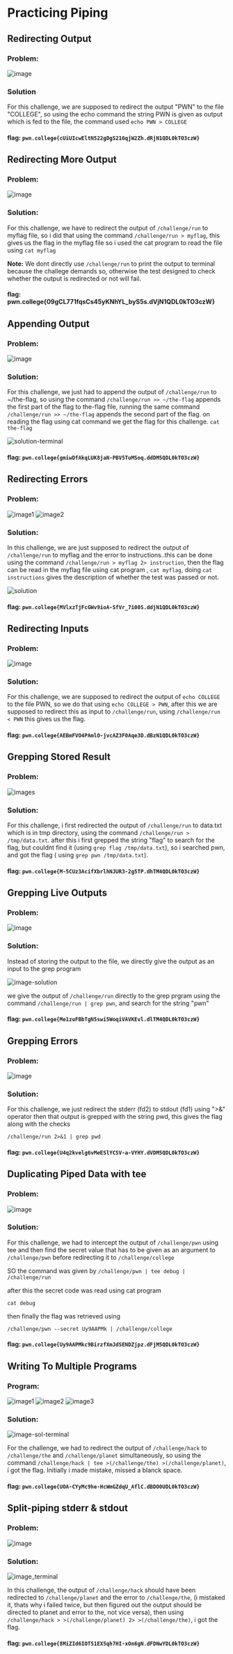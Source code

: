 # **Practicing Piping**

## Redirecting Output

### Problem:
![image](images/pi1.png)

### Solution

For this challenge, we are supposed to redirect the output "PWN" to the file "COLLEGE", so using the echo command the string PWN is given as output which is fed to the file, the command used ```echo PWN > COLLEGE```

#### flag: ```pwn.college{cUiUIcwEltN522gDgS216qjW2Zh.dRjN1QDL0kTO3czW}```

## Redirecting More Output

### Problem:

![image](images/pi2.png)

### Solution:
For this challenge, we have to redirect the output of ```/challenge/run``` to myflag file, so i did that using the command ```/challenge/run > myflag```, this gives us the flag in the myflag file so i used the cat program to read the file using ```cat myflag```

**Note:** We dont directly use ```/challenge/run``` to print the output to terminal because the challege demands so, otherwise the test designed to check whether the output is redirected or not will fail.

#### flag: pwn.college{09gCL771fqsCs45yKNhYL_byS5s.dVjN1QDL0kTO3czW}

## Appending Output

### Problem:

![image](images/pi3.png)

### Solution:

For this challenge, we just had to append the output of ```/challenge/run``` to ~/the-flag, so using the command ```/challenge/run >> ~/the-flag``` appends the first part of the flag to the-flag file, running the same command ```/challenge/run >> ~/the-flag``` appends the second part of the flag. on reading the flag using cat command we get the flag for this challenge. ```cat the-flag```

![solution-terminal](images/pi3sol.png)

#### flag: ```pwn.college{gmiwDfAkqLUK8jaN-PBV5TuMSoq.ddDM5QDL0kTO3czW}```

## Redirecting Errors

### Problem:

![image1](images/pi4a.png)
![image2](images/pi4b.png)

### Solution:
In this challenge, we are just supposed to redirect the output of ```/challenge/run``` to myflag and the error to instructions..this can be done using the command ```/challenge/run > myflag 2> instruction```, then the flag can be read in the myflag file using cat program , ```cat myflag```, doing ```cat instructions``` gives the description of whether the test was passed or not.

![solution](images/pi4sol.png)

#### flag: ```pwn.college{MVlxzTjFcGWv9ioA-SfVr_7i00S.ddjN1QDL0kTO3czW}```

## Redirecting Inputs

### Problem:
![image](images/pi5.png)

### Solution:
For this challenge, we are supposed to redirect the output of ```echo COLLEGE``` to the file PWN, so we do that using ```echo COLLEGE > PWN```, after this we are supposed to redirect this as input to ```/challenge/run```, using ```/challenge/run < PWN``` this gives us the flag.

#### flag: ```pwn.college{AEBmFVO4PAmlO-jvcAZ3F0Aqe3D.dBzN1QDL0kTO3czW}```

## Grepping Stored Result

### Problem:

![images](images/pi6.png)

### Solution:

For this challenge, i first redirected the output of ```/challenge/run``` to data.txt which is in tmp directory, using the command ```/challenge/run > /tmp/data.txt```. after this i first grepped the string "flag" to search for the flag, but couldnt find it (using ```grep flag /tmp/data.txt```), so i searched pwn, and got the flag ( using ```grep pwn /tmp/data.txt```).

#### flag: ```pwn.college{M-5CUz3AcifXbrlhNJUR3-2g5TP.dhTM4QDL0kTO3czW}```

## Grepping Live Outputs

### Problem:
![image](images/pi7.png)

### Solution:
Instead of storing the output to the file, we directly give the output as an input to the grep program

![image-solution](images/pi7sol.png)

we give the output of ```/challenge/run``` directly to the grep prgram using the command ```/challenge/run | grep pwn```, and search for the string "pwn"

#### flag: ```pwn.college{Me1zuFBbTgN5swi5WoqiVAVKEvl.dlTM4QDL0kTO3czW}```

## Grepping Errors

### Problem:
![image](images/pi8.png)

### Solution:
For this challenge, we just redirect the stderr (fd2) to stdout (fd1) using ">&" operator then that output is grepped with the string pwd, this gives the flag along with the checks 

```/challenge/run 2>&1 | grep pwd```

#### flag: ```pwn.college{U4q2kvelg6vMeESlYCSV-a-VYHY.dVDM5QDL0kTO3czW}```

## Duplicating Piped Data with tee

### Problem:

![image](images/pi9.png)

### Solution:

For this challenge, we had to intercept the output of ```/challenge/pwn``` using tee and then find the secret value that has to be given as an argument to ```/challenge/pwn``` before redirecting it to ```/challenge/college```

SO
the command was given by 
```/challenge/pwn | tee debug | /challenge/run```

after this the secret code was read using cat program 

```cat debug```

then finally the flag was retrieved using 

```/challenge/pwn --secret Uy9AAPMk | /challenge/college```

#### flag: ```pwn.college{Uy9AAPMkc9BirzfXmJdSENDZjpz.dFjM5QDL0kTO3czW}```

## Writing To Multiple Programs

### Program:

![image1](images/pi10a.png)
![image2](images/pi10b.png)
![image3](images/pi10c.png)

### Solution:

![image-sol-terminal](images/pi10sol.png)

For the challenge, we had to redirect the output of ```/challenge/hack``` to ```/challenge/the``` and ```/challenge/planet``` simultaneously, so using the command ```/challenge/hack | tee >(/challenge/the) >(/challenge/planet)```, i got the flag. Initially i made mistake, missed a blanck space.

#### flag: ```pwn.college{UOA-CYyMc9he-HcWmGZdqU_AflC.dBDO0UDL0kTO3czW}```

## Split-piping stderr & stdout

### Problem:
![image](images/pi11.png)

### Solution:

![image_terminal](images/pi11sol.png)

In this challenge, the output of ```/challenge/hack``` should have been redirected to ```/challenge/planet``` and the error to ```/challenge/the```, (i mistaked it, thats why i failed twice, but then figured out the output should be directed to planet and error to the, not vice versa), then using ```/challenge/hack > >(/challenge/planet) 2> >(/challenge/the)```, i got the flag.

#### flag: ```pwn.college{8MiZId6IOT51EX5qh7HI-xOn6gN.dFDNwYDL0kTO3czW}```